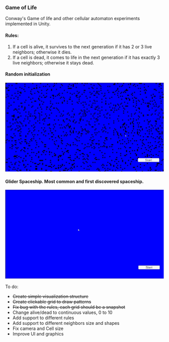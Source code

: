 ﻿### Game of Life

Conway's Game of life and other cellular automaton experiments implemented in Unity.

#### Rules:

1. If a cell is alive, it survives to the next generation if it has 2 or 3 live neighbors; otherwise it
   dies.
2.  If a cell is dead, it comes to life in the next generation if it has exactly 3 live neighbors; otherwise
   it stays dead.

#### Random initialization

![random](./Videos/random.gif)

#### Glider Spaceship. Most common and first discovered spaceship.

![glider](./Videos/glider.gif)

To do:

* ~~Create simple visualization structure~~
* ~~Create clickable grid to draw patterns~~
* ~~Fix bug with the rules, each grid should be a snapshot~~
* Change alive/dead to continuous values, 0 to 10
* Add support to different rules
* Add support to different neighbors size and shapes
* Fix camera and Cell size
* Improve UI and graphics